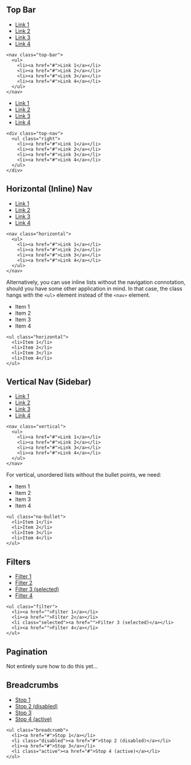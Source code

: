 ## Top Bar

<nav class="top">

<ul>
  <li><a href="#">Link 1</a></li>
  <li><a href="#">Link 2</a></li>
  <li><a href="#">Link 3</a></li>
  <li><a href="#">Link 4</a></li>
</ul>

</nav>

    <nav class="top-bar">
      <ul>
        <li><a href="#">Link 1</a></li>
        <li><a href="#">Link 2</a></li>
        <li><a href="#">Link 3</a></li>
        <li><a href="#">Link 4</a></li>
      </ul>
    </nav>

<div class="top-nav">

<ul class="right">
  <li><a href="#">Link 1</a></li>
  <li><a href="#">Link 2</a></li>
  <li><a href="#">Link 3</a></li>
  <li><a href="#">Link 4</a></li>
</ul>

</div>

    <div class="top-nav">
      <ul class="right">
        <li><a href="#">Link 1</a></li>
        <li><a href="#">Link 2</a></li>
        <li><a href="#">Link 3</a></li>
        <li><a href="#">Link 4</a></li>
      </ul>
    </div>

## Horizontal (Inline) Nav

<nav class="horizontal">

<ul>
  <li><a href="#">Link 1</a></li>
  <li><a href="#">Link 2</a></li>
  <li><a href="#">Link 3</a></li>
  <li><a href="#">Link 4</a></li>
</ul>

</nav>

    <nav class="horizontal">
      <ul>
        <li><a href="#">Link 1</a></li>
        <li><a href="#">Link 2</a></li>
        <li><a href="#">Link 3</a></li>
        <li><a href="#">Link 4</a></li>
      </ul>
    </nav>

Alternatively, you can use inline lists without the navigation connotation, should you have some other application in mind. In that case, the class hangs with the `<ul>` element instead of the `<nav>` element.
  
<ul class="horizontal">
  <li>Item 1</li>
  <li>Item 2</li>
  <li>Item 3</li>
  <li>Item 4</li>
</ul>

    <ul class="horizontal">
      <li>Item 1</li>
      <li>Item 2</li>
      <li>Item 3</li>
      <li>Item 4</li>
    </ul>

## Vertical Nav (Sidebar)

<nav class="vertical">

<ul>
  <li><a href="#">Link 1</a></li>
  <li><a href="#">Link 2</a></li>
  <li><a href="#">Link 3</a></li>
  <li><a href="#">Link 4</a></li>
</ul>

</nav>

    <nav class="vertical">
      <ul>
        <li><a href="#">Link 1</a></li>
        <li><a href="#">Link 2</a></li>
        <li><a href="#">Link 3</a></li>
        <li><a href="#">Link 4</a></li>
      </ul>
    </nav>

For vertical, unordered lists without the bullet points, we need:

<ul class="no-bullet">
  <li>Item 1</li>
  <li>Item 2</li>
  <li>Item 3</li>
  <li>Item 4</li>
</ul>

    <ul class="no-bullet">
      <li>Item 1</li>
      <li>Item 2</li>
      <li>Item 3</li>
      <li>Item 4</li>
    </ul>

## Filters

<ul class="filter">
  <li><a href="">Filter 1</a></li>
  <li><a href="">Filter 2</a></li>
  <li class="selected"><a href="">Filter 3 (selected)</a></li>
  <li><a href="">Filter 4</a></li>
</ul> 

    <ul class="filter">
      <li><a href="">Filter 1</a></li>
      <li><a href="">Filter 2</a></li>
      <li class="selected"><a href="">Filter 3 (selected)</a></li>
      <li><a href="">Filter 4</a></li>
    </ul>

## Pagination

Not entirely sure how to do this yet...

## Breadcrumbs

<ul class="breadcrumb">
  <li><a href="#">Stop 1</a></li>
  <li class="disabled"><a href="#">Stop 2 (disabled)</a></li>
  <li><a href="#">Stop 3</a></li>
  <li class="active"><a href="#">Stop 4 (active)</a></li>
</ul>

    <ul class="breadcrumb">
      <li><a href="#">Stop 1</a></li>
      <li class="disabled"><a href="#">Stop 2 (disabled)</a></li>
      <li><a href="#">Stop 3</a></li>
      <li class="active"><a href="#">Stop 4 (active)</a></li>
    </ul>